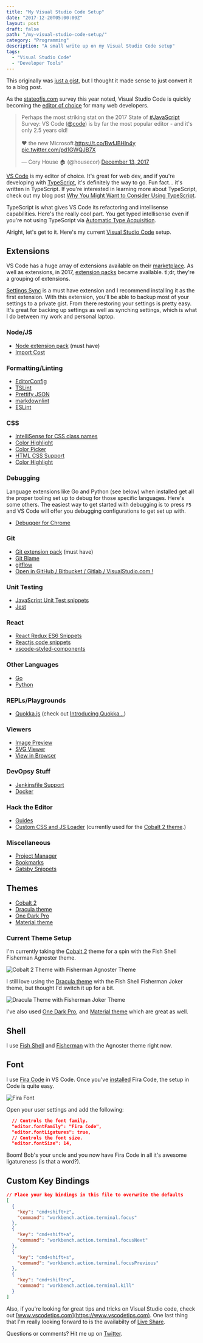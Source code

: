 ```yaml
---
title: "My Visual Studio Code Setup"
date: "2017-12-20T05:00:00Z"
layout: post
draft: false
path: "/my-visual-studio-code-setup/"
category: "Programming"
description: "A small write up on my Visual Studio Code setup"
tags:
  - "Visual Studio Code"
  - "Developer Tools"
---
```


This originally was [just a gist](https://gist.github.com/nickytonline/3d5ffeab871a6662d7a3f89bb0bed0f8), but I thought it made sense to just convert it to a blog post.

As the [stateofjs.com](https://stateofjs.com) survey this year noted, Visual Studio Code is quickly becoming the [editor of choice](https://stateofjs.com/2017/other-tools/) for many web developers.

<blockquote class="twitter-tweet"><p lang="en" dir="ltr">Perhaps the most striking stat on the 2017 State of <a href="https://twitter.com/hashtag/JavaScript?src=hash&amp;ref_src=twsrc%5Etfw">#JavaScript</a> Survey: VS Code (<a href="https://twitter.com/code?ref_src=twsrc%5Etfw">@code</a>) is by far the most popular editor - and it&#39;s only 2.5 years old!<br><br>❤️ the new Microsoft.<a href="https://t.co/BwfJBHln4y">https://t.co/BwfJBHln4y</a> <a href="https://t.co/pd1GWQJB7X">pic.twitter.com/pd1GWQJB7X</a></p>&mdash; Cory House 🏠 (@housecor) <a href="https://twitter.com/housecor/status/940799686826430464?ref_src=twsrc%5Etfw">December 13, 2017</a></blockquote> <script async src="https://platform.twitter.com/widgets.js" charset="utf-8"></script>

[VS Code](https://code.visualstudio.com/Download) is my editor of choice. It's great for web dev, and if you're developing with [TypeScript](http://www.typescriptlang.org), it's definitely the way to go. Fun fact... it's written in TypeScript. If you're interested in learning more about TypeScript, check out my blog post [Why You Might Want to Consider Using TypeScript](why-you-might-want-to-consider-using-typescript).

TypeScript is what gives VS Code its refactoring and intellisense capabilities. Here's the really cool part. You get typed intellisense even if you're not using TypeScript via [Automatic Type Acquisition](https://code.visualstudio.com/docs/languages/javascript#_automatic-type-acquisition).

Alright, let's get to it. Here's my current [Visual Studio Code](https://code.visualstudio.com) setup.

## Extensions

VS Code has a huge array of extensions available on their [marketplace](https://marketplace.visualstudio.com/vscode). As well as extensions, in 2017, [extension packs](https://code.visualstudio.com/docs/extensionAPI/extension-manifest#_extension-packs) became available. tl;dr, they're a grouping of extensions.

[Settings Sync](https://marketplace.visualstudio.com/items?itemName=Shan.code-settings-sync) is a must have extension and I recommend installing it as the first extension. With this extension, you'll be able to backup most of your settings to a private gist. From there restoring your settings is pretty easy. It's great for backing up settings as well as synching settings, which is what I do between my work and personal laptop.

### Node/JS

* [Node extension pack](https://marketplace.visualstudio.com/items?itemName=waderyan.nodejs-extension-pack) (must have)
* [Import Cost](https://marketplace.visualstudio.com/items?itemName=wix.vscode-import-cost)

### Formatting/Linting

* [EditorConfig](https://marketplace.visualstudio.com/items?itemName=EditorConfig.EditorConfig)
* [TSLint](https://marketplace.visualstudio.com/items?itemName=eg2.tslint)
* [Prettify JSON](https://marketplace.visualstudio.com/items?itemName=mohsen1.prettify-json)
* [markdownlint](https://marketplace.visualstudio.com/items?itemName=DavidAnson.vscode-markdownlint)
* [ESLint](https://marketplace.visualstudio.com/items?itemName=dbaeumer.vscode-eslint)

### CSS

* [IntelliSense for CSS class names](https://marketplace.visualstudio.com/items?itemName=Zignd.html-css-class-completion)
* [Color Highlight](https://marketplace.visualstudio.com/items?itemName=naumovs.color-highlight)
* [Color Picker](https://marketplace.visualstudio.com/items?itemName=anseki.vscode-color)
* [HTML CSS Support](https://marketplace.visualstudio.com/items?itemName=ecmel.vscode-html-css)
* [Color Highlight](https://marketplace.visualstudio.com/items?itemName=naumovs.color-highlight)

### Debugging

Language extensions like Go and Python (see below) when installed get all the proper tooling set up to debug for those specific languages. Here's some others. The easiest way to get started with debugging is to press `F5` and VS Code will offer you debugging configurations to get set up with.

* [Debugger for Chrome](https://marketplace.visualstudio.com/items?itemName=msjsdiag.debugger-for-chrome)

### Git

* [Git extension pack](https://marketplace.visualstudio.com/items?itemName=donjayamanne.git-extension-pack) (must have)
* [Git Blame](https://marketplace.visualstudio.com/items?itemName=waderyan.gitblame)
* [gitflow](https://marketplace.visualstudio.com/items?itemName=vector-of-bool.gitflow)
* [Open in GitHub / Bitbucket / Gitlab / VisualStudio.com !](https://marketplace.visualstudio.com/items?itemName=ziyasal.vscode-open-in-github)

### Unit Testing

* [JavaScript Unit Test snippets](https://marketplace.visualstudio.com/items?itemName=iZDT.javascript-unit-test-snippet)
* [Jest](https://marketplace.visualstudio.com/items?itemName=Orta.vscode-jest)

### React

* [React Redux ES6 Snippets](https://marketplace.visualstudio.com/items?itemName=timothymclane.react-redux-es6-snippets)
* [Reactjs code snippets](https://marketplace.visualstudio.com/items?itemName=xabikos.ReactSnippets)
* [vscode-styled-components](https://marketplace.visualstudio.com/items?itemName=jpoissonnier.vscode-styled-components)

### Other Languages

* [Go](https://marketplace.visualstudio.com/items?itemName=lukehoban.Go)
* [Python](https://marketplace.visualstudio.com/items?itemName=ms-python.python)

### REPLs/Playgrounds

* [Quokka.js](https://marketplace.visualstudio.com/items?itemName=WallabyJs.quokka-vscode) (check out [Introducing Quokka...](https://medium.com/@artem.govorov/introducing-quokka-the-live-scratchpad-for-javascript-free-developer-tool-a0eb15bb4f54))

### Viewers

* [Image Preview](https://marketplace.visualstudio.com/items?itemName=kisstkondoros.vscode-gutter-preview)
* [SVG Viewer](https://marketplace.visualstudio.com/items?itemName=cssho.vscode-svgviewer)
* [View in Browser](https://marketplace.visualstudio.com/items?itemName=qinjia.view-in-browser)

### DevOpsy Stuff

* [Jenkinsfile Support](https://marketplace.visualstudio.com/items?itemName=secanis.jenkinsfile-support)
* [Docker](https://marketplace.visualstudio.com/items?itemName=PeterJausovec.vscode-docker)

### Hack the Editor

* [Guides](https://marketplace.visualstudio.com/items?itemName=spywhere.guides)
* [Custom CSS and JS Loader](https://marketplace.visualstudio.com/items?itemName=be5invis.vscode-custom-css) (currently used for the [Cobalt 2 theme](https://marketplace.visualstudio.com/items?itemName=wesbos.theme-cobalt2).)

### Miscellaneous

* [Project Manager](https://marketplace.visualstudio.com/items?itemName=alefragnani.project-manager)
* [Bookmarks](https://marketplace.visualstudio.com/items?itemName=alefragnani.Bookmarks)
* [Gatsby Snippets](https://marketplace.visualstudio.com/items?itemName=nickytonline.vscode-gatsby-snippets)

## Themes

* [Cobalt 2](https://marketplace.visualstudio.com/items?itemName=wesbos.theme-cobalt2)
* [Dracula theme](https://marketplace.visualstudio.com/items?itemName=dracula-theme.theme-dracula)
* [One Dark Pro](https://marketplace.visualstudio.com/items?itemName=zhuangtongfa.Material-theme)
* [Material theme](https://marketplace.visualstudio.com/items?itemName=Equinusocio.vsc-material-theme)

### Current Theme Setup

I'm currently taking the [Cobalt 2](https://marketplace.visualstudio.com/items?itemName=wesbos.theme-cobalt2) theme for a spin with the Fish Shell Fisherman Agnoster theme.

![Cobalt 2 Theme with Fisherman Agnoster Theme](https://gist.githubusercontent.com/nickytonline/3d5ffeab871a6662d7a3f89bb0bed0f8/raw/c00e3c60587414e788f62f89a503bc5a9b220bd0/cobalt2_agnoster_theme.jpg)

I still love using the [Dracula theme](https://marketplace.visualstudio.com/items?itemName=dracula-theme.theme-dracula) with the Fish Shell Fisherman Joker theme, but thought I'd switch it up for a bit.

![Dracula Theme with Fisherman Joker Theme](https://gist.githubusercontent.com/nickytonline/3d5ffeab871a6662d7a3f89bb0bed0f8/raw/c00e3c60587414e788f62f89a503bc5a9b220bd0/dracula_joker_theme.jpg)

I've also used [One Dark Pro](https://marketplace.visualstudio.com/items?itemName=zhuangtongfa.Material-theme), and [Material theme](https://marketplace.visualstudio.com/items?itemName=Equinusocio.vsc-material-theme) which are great as well.

## Shell

I use [Fish Shell](https://fishshell.com) and [Fisherman](https://github.com/fisherman/fisherman) with the Agnoster theme right now.

## Font

I use [Fira Code](https://github.com/tonsky/FiraCode) in VS Code. Once you've [installed](https://github.com/tonsky/FiraCode/wiki#installing-font) Fira Code, the setup in Code is quite easy.

![Fira Font](https://camo.githubusercontent.com/3a8948f34284f378ead7af5846aa432035c687ad/687474703a2f2f732e746f6e736b792e6d652f696d67732f666972615f636f64655f6c6f676f2e737667)

Open your user settings and add the following:

```json
  // Controls the font family.
  "editor.fontFamily": "Fira Code",
  "editor.fontLigatures": true,
  // Controls the font size.
  "editor.fontSize": 14,
```

Boom! Bob's your uncle and you now have Fira Code in all it's awesome ligatureness (is that a word?).

## Custom Key Bindings

```json
// Place your key bindings in this file to overwrite the defaults
[
  {
    "key": "cmd+shift+z",
    "command": "workbench.action.terminal.focus"
  },
  {
    "key": "cmd+shift+a",
    "command": "workbench.action.terminal.focusNext"
  },
  {
    "key": "cmd+shift+s",
    "command": "workbench.action.terminal.focusPrevious"
  },
  {
    "key": "cmd+shift+x",
    "command": "workbench.action.terminal.kill"
  }
]
```

Also, if you're looking for great tips and tricks on Visual Studio code, check out [www.vscodetips.com](https://www.vscodetips.com). One last thing that I'm really looking forward to is the availabilty of [Live Share](https://code.visualstudio.com/blogs/2017/11/15/live-share).

Questions or comments? Hit me up on [Twitter](https://twitter.com/nickytonline/status/878284255146557444).
